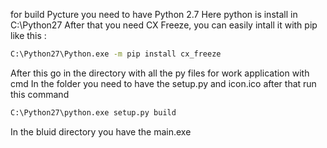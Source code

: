 for build Pycture you need to have Python 2.7
Here python is install in C:\Python27
After that you need CX Freeze, you can easily intall it with pip like this :

```bash
C:\Python27\Python.exe -m pip install cx_freeze
```

After this go in the directory with all the py files for work application with cmd
In the folder you need to have the setup.py and icon.ico after that run this command

```bash
C:\Python27\python.exe setup.py build
```

In the bluid directory you have the main.exe